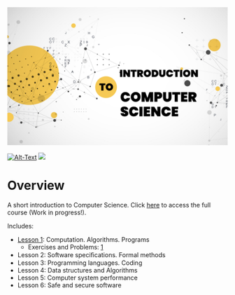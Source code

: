 <img src="/Images/Intro-CS.png" />

[![Alt-Text](https://img.shields.io/static/v1.svg?label=ver&message=1.0&color=success)](docs/start.md)
[![](https://img.shields.io/static/v1.svg?label=license&message=BSD3&color=blue)](LICENSE)

# Overview
A short introduction to Computer Science. Click [here](https://github.com/sparvu/intro2cs/blob/main/Intro-CS.pdf) to access the full course (Work in progress!). 

Includes:

* [Lesson 1](https://github.com/sparvu/intro2cs/blob/main/lesson1/cs1.pdf): Computation. Algorithms. Programs
  * Exercises and Problems: [1](https://github.com/sparvu/intro2cs/blob/main/lesson1/ex1.pdf)
* Lesson 2: Software speciﬁcations. Formal methods 
* Lesson 3: Programming languages. Coding 
* Lesson 4: Data structures and Algorithms 
* Lesson 5: Computer system performance 
* Lesson 6: Safe and secure software
